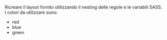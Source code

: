 Ricreare il layout fornito utilizzando il nesting delle regole e le variabili SASS.
I colori da utilizzare sono:
- red
- blue
- green
